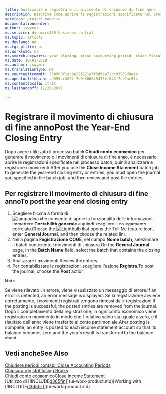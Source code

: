 ```yaml
---
title: Analizzare e registrare il movimento di chiusura di fine anno | Documenti Microsoft
description: Descrive come aprire le registrazioni specificate nel processo batch Chiudi conto economico, quindi analizzare e registrare il movimento di chiusura di fine anno.
services: project-madeira
documentationcenter: 
author: jswymer
ms.service: dynamics365-business-central
ms.topic: article
ms.devlang: na
ms.tgt_pltfrm: na
ms.workload: na
ms.search.keywords: year closing, close accounting period, close fiscal year, bank account detailed trial balance
ms.date: 10/01/2018
ms.author: jswymer
ms.translationtype: HT
ms.sourcegitcommit: 33b900f1ac9e295921e7f3d6ea72cc93939d8a1b
ms.openlocfilehash: cd555cc389ff7d9e306645475ef042f7ee9bc934
ms.contentlocale: it-it
ms.lasthandoff: 11/26/2018

---
```

# <a name="post-the-year-end-closing-entry"></a><span data-ttu-id="e8fd9-103">Registrare il movimento di chiusura di fine anno</span><span class="sxs-lookup"><span data-stu-id="e8fd9-103">Post the Year-End Closing Entry</span></span>
<span data-ttu-id="e8fd9-104">Dopo avere utilizzato il processo batch **Chiudi conto economico** per generare il movimento o i movimenti di chiusura di fine anno, è necessario aprire le registrazioni specificate nel processo batch, quindi analizzare e registrare i movimenti.</span><span class="sxs-lookup"><span data-stu-id="e8fd9-104">After you use the **Close Income Statement** batch job to generate the year-end closing entry or entries, you must open the journal you specified in the batch job, and then review and post the entries.</span></span>

## <a name="to-post-the-year-end-closing-entry"></a><span data-ttu-id="e8fd9-105">Per registrare il movimento di chiusura di fine anno</span><span class="sxs-lookup"><span data-stu-id="e8fd9-105">To post the year end closing entry</span></span>
1. <span data-ttu-id="e8fd9-106">Scegliere l'icona a forma di ![lampadina che consente di aprire la funzionalità delle informazioni](media/ui-search/search_small.png "Informazioni sull'operazione che si desidera eseguire"), immettere **Contabilità generale** e quindi scegliere il collegamento correlato.</span><span class="sxs-lookup"><span data-stu-id="e8fd9-106">Choose the ![Lightbulb that opens the Tell Me feature](media/ui-search/search_small.png "Tell me what you want to do") icon, enter **General Journal**, and then choose the related link.</span></span>
2. <span data-ttu-id="e8fd9-107">Nella pagina **Registrazione COGE**, nel campo **Nome batch**, selezionare il batch contenente i movimenti di chiusura.</span><span class="sxs-lookup"><span data-stu-id="e8fd9-107">On the **General Journal** page, in the **Batch Name** field, select the batch that contains the closing entries.</span></span>
3. <span data-ttu-id="e8fd9-108">Analizzare i movimenti.</span><span class="sxs-lookup"><span data-stu-id="e8fd9-108">Review the entries.</span></span>
4. <span data-ttu-id="e8fd9-109">Per contabilizzare le registrazioni, scegliere l'azione **Registra**.</span><span class="sxs-lookup"><span data-stu-id="e8fd9-109">To post the journal, choose the **Post** action.</span></span>

> [!NOTE]  
>   <span data-ttu-id="e8fd9-110">Se viene rilevato un errore, viene visualizzato un messaggio di errore.</span><span class="sxs-lookup"><span data-stu-id="e8fd9-110">If an error is detected, an error message is displayed.</span></span> <span data-ttu-id="e8fd9-111">Se la registrazione avviene correttamente, i movimenti registrati vengono rimossi dalle registrazioni.</span><span class="sxs-lookup"><span data-stu-id="e8fd9-111">If the posting is successful, the posted entries are removed from the journal.</span></span> <span data-ttu-id="e8fd9-112">Dopo il completamento della registrazione, in ogni conto economico viene registrato un movimento in modo che il relativo saldo sia uguale a zero, e il risultato dell'anno viene trasferito al conto patrimoniale.</span><span class="sxs-lookup"><span data-stu-id="e8fd9-112">After posting is complete, an entry is posted to each income statement account so that its balance becomes zero and the year's result is transferred to the balance sheet.</span></span>

## <a name="see-also"></a><span data-ttu-id="e8fd9-113">Vedi anche</span><span class="sxs-lookup"><span data-stu-id="e8fd9-113">See Also</span></span>
[<span data-ttu-id="e8fd9-114">Chiudere periodi contabili</span><span class="sxs-lookup"><span data-stu-id="e8fd9-114">Close Accounting Periods</span></span>](year-close-account-periods.md)  
[<span data-ttu-id="e8fd9-115">Chiusura registri</span><span class="sxs-lookup"><span data-stu-id="e8fd9-115">Closing Books</span></span>](year-close-books.md)  
[<span data-ttu-id="e8fd9-116">Chiudi conto economico</span><span class="sxs-lookup"><span data-stu-id="e8fd9-116">Close Income Statement</span></span>](year-close-income-statement.md)  
<span data-ttu-id="e8fd9-117">[Utilizzo di [!INCLUDE[d365fin](includes/d365fin_md.md)]](ui-work-product.md)</span><span class="sxs-lookup"><span data-stu-id="e8fd9-117">[Working with [!INCLUDE[d365fin](includes/d365fin_md.md)]](ui-work-product.md)</span></span>

